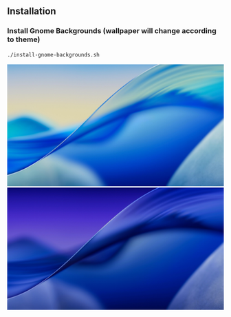 ## Installation

### Install Gnome Backgrounds (wallpaper will change according to theme)

```sh
./install-gnome-backgrounds.sh
```

![day](MacTahoe-day.jpeg)
![night](MacTahoe-night.jpeg)
